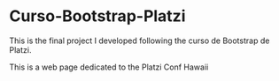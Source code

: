 # Curso-Bootstrap-Platzi
This is the final project I developed following the curso de Bootstrap de Platzi.

This is a web page dedicated to the Platzi Conf Hawaii
